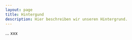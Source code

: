 ```yaml
---
layout: page
title: Hintergund
description: Hier beschreiben wir unseren Hintergrund.
---
```



... xxx